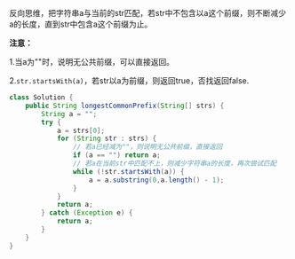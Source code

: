 反向思维，把字符串a与当前的str匹配，若str中不包含以a这个前缀，则不断减少a的长度，直到str中包含a这个前缀为止。

**注意：**

1.当a为""时，说明无公共前缀，可以直接返回。

2.`str.startsWith(a)`，若str以a为前缀，则返回true，否找返回false.

```java
class Solution {
    public String longestCommonPrefix(String[] strs) {
        String a = "";
        try {
            a = strs[0];
            for (String str : strs) {
                // 若a已经减为""，则说明无公共前缀，直接返回
                if (a == "") return a;
                // 若a在当前str中匹配不上，则减少字符串a的长度，再次尝试匹配
                while (!str.startsWith(a)) {
                    a = a.substring(0,a.length() - 1);
                }
            }
            return a;
        } catch (Exception e) {
            return a;
        }
    }
}
```
